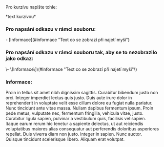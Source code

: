 Pro kurzívu napište tohle:

\*text kurzívou\*

### Pro napsání odkazu v rámci souboru:

\- \[Informace\]\(#informace "Text co se zobrazí při najetí myši"\)

### Pro napsání odkazu v rámci souboru tak, aby se to nezobrazilo jako odkaz:

\\- \\[Informace\\]\\(#informace "Text co se zobrazí při najetí myši"\\)

### Informace:

Proin in tellus sit amet nibh dignissim sagittis. Curabitur bibendum justo non orci. Integer imperdiet lectus quis justo. Duis aute irure dolor in reprehenderit in voluptate velit esse cillum dolore eu fugiat nulla pariatur. Nunc tincidunt ante vitae massa. Nullam dapibus fermentum ipsum. Proin pede metus, vulputate nec, fermentum fringilla, vehicula vitae, justo. Curabitur ligula sapien, pulvinar a vestibulum quis, facilisis vel sapien. Itaque earum rerum hic tenetur a sapiente delectus, ut aut reiciendis voluptatibus maiores alias consequatur aut perferendis doloribus asperiores repellat. Duis viverra diam non justo. Integer in sapien. Nunc auctor. Quisque tincidunt scelerisque libero. Aliquam erat volutpat.